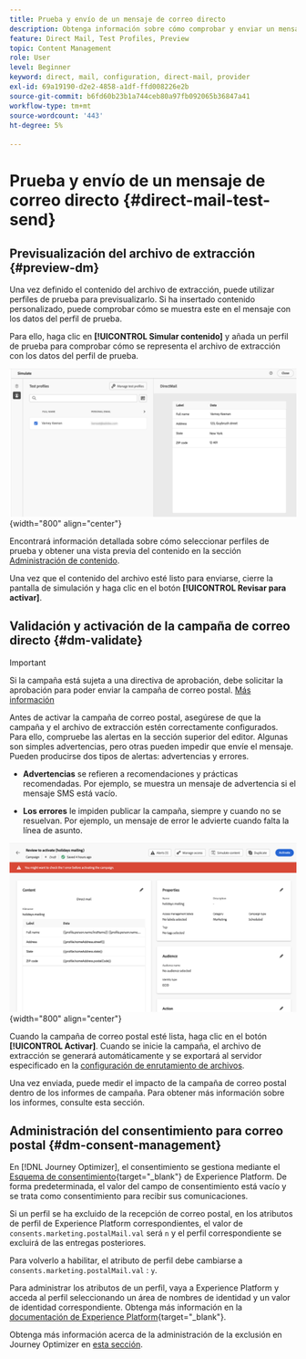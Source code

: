 ```yaml
---
title: Prueba y envío de un mensaje de correo directo
description: Obtenga información sobre cómo comprobar y enviar un mensaje de correo postal en Journey Optimizer
feature: Direct Mail, Test Profiles, Preview
topic: Content Management
role: User
level: Beginner
keyword: direct, mail, configuration, direct-mail, provider
exl-id: 69a19190-d2e2-4858-a1df-ffd008226e2b
source-git-commit: b6fd60b23b1a744ceb80a97fb092065b36847a41
workflow-type: tm+mt
source-wordcount: '443'
ht-degree: 5%

---
```


# Prueba y envío de un mensaje de correo directo {#direct-mail-test-send}

## Previsualización del archivo de extracción {#preview-dm}

Una vez definido el contenido del archivo de extracción, puede utilizar perfiles de prueba para previsualizarlo. Si ha insertado contenido personalizado, puede comprobar cómo se muestra este en el mensaje con los datos del perfil de prueba.

Para ello, haga clic en **[!UICONTROL Simular contenido]** y añada un perfil de prueba para comprobar cómo se representa el archivo de extracción con los datos del perfil de prueba.

![](assets/direct-mail-simulate.png){width="800" align="center"}

Encontrará información detallada sobre cómo seleccionar perfiles de prueba y obtener una vista previa del contenido en la sección [Administración de contenido](../content-management/preview-test.md).

Una vez que el contenido del archivo esté listo para enviarse, cierre la pantalla de simulación y haga clic en el botón **[!UICONTROL Revisar para activar]**.

## Validación y activación de la campaña de correo directo {#dm-validate}

>[!IMPORTANT]
>
> Si la campaña está sujeta a una directiva de aprobación, debe solicitar la aprobación para poder enviar la campaña de correo postal. [Más información](../test-approve/gs-approval.md)

Antes de activar la campaña de correo postal, asegúrese de que la campaña y el archivo de extracción estén correctamente configurados. Para ello, compruebe las alertas en la sección superior del editor. Algunas son simples advertencias, pero otras pueden impedir que envíe el mensaje. Pueden producirse dos tipos de alertas: advertencias y errores.

* **Advertencias** se refieren a recomendaciones y prácticas recomendadas. Por ejemplo, se muestra un mensaje de advertencia si el mensaje SMS está vacío.

* **Los errores** le impiden publicar la campaña, siempre y cuando no se resuelvan. Por ejemplo, un mensaje de error le advierte cuando falta la línea de asunto.

![](assets/direct-mail-review.png){width="800" align="center"}

Cuando la campaña de correo postal esté lista, haga clic en el botón **[!UICONTROL Activar]**. Cuando se inicie la campaña, el archivo de extracción se generará automáticamente y se exportará al servidor especificado en la [configuración de enrutamiento de archivos](../direct-mail/direct-mail-configuration.md).

Una vez enviada, puede medir el impacto de la campaña de correo postal dentro de los informes de campaña. Para obtener más información sobre los informes, consulte esta sección.

## Administración del consentimiento para correo postal {#dm-consent-management}

En [!DNL Journey Optimizer], el consentimiento se gestiona mediante el [Esquema de consentimiento](https://experienceleague.adobe.com/docs/experience-platform/xdm/field-groups/profile/consents.html?lang=es){target="_blank"} de Experience Platform. De forma predeterminada, el valor del campo de consentimiento está vacío y se trata como consentimiento para recibir sus comunicaciones.

Si un perfil se ha excluido de la recepción de correo postal, en los atributos de perfil de Experience Platform correspondientes, el valor de `consents.marketing.postalMail.val` será `n` y el perfil correspondiente se excluirá de las entregas posteriores.

Para volverlo a habilitar, el atributo de perfil debe cambiarse a `consents.marketing.postalMail.val` : `y`.

Para administrar los atributos de un perfil, vaya a Experience Platform y acceda al perfil seleccionando un área de nombres de identidad y un valor de identidad correspondiente. Obtenga más información en la [documentación de Experience Platform](https://experienceleague.adobe.com/docs/experience-platform/profile/ui/user-guide.html?lang=es#getting-started){target="_blank"}.

Obtenga más información acerca de la administración de la exclusión en Journey Optimizer en [esta sección](../privacy/opt-out.md).
